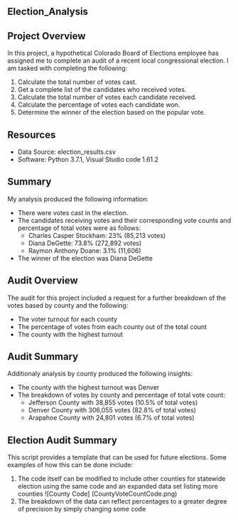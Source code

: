 ##  Election_Analysis

## Project Overview
In this project, a hypothetical Colorado Board of Elections employee has assigned me to complete an audit of a recent local congressional election. I am tasked with completing the following:

1. Calculate the total number of votes cast.
2. Get a complete list of the candidates who received votes.
3. Calculate the total number of votes each candidate received.
4. Calculate the percentage of votes each candidate won.
5. Determine the winner of the election based on the popular vote.

## Resources
- Data Source: election_results.csv
- Software: Python 3.7.1, Visual Studio code 1.61.2

## Summary
My analysis produced the following information:
- There were votes cast in the election.
- The candidates receiving votes and their corresponding vote counts and percentage of total votes were as follows:
  -  Charles Casper Stockham: 23% (85,213 votes)
  -  Diana DeGette: 73.8% (272,892 votes)
  -  Raymon Anthony Doane: 3.1% (11,606)
- The winner of the election was Diana DeGette  

## Audit Overview
The audit for this project included a request for a further breakdown of the votes based by county and the following:
- The voter turnout for each county
- The percentage of votes from each county out of the total count
- The county with the highest turnout

## Audit Summary
Additionaly analysis by county produced the following insights:
- The county with the highest turnout was Denver
- The breakdown of votes by county and percentage of total vote count:
  - Jefferson County with 38,855 votes (10.5% of total votes)
  - Denver County with 306,055 votes (82.8% of total votes)
  - Arapahoe County with 24,801 votes (6.7% of total votes)

## Election Audit Summary
This script provides a template that can be used for future elections. Some examples of how this can be done include:
 1. The code itself can be modified to include other counties for statewide election using the same code and an expanded data set listing more counties
![County Code] (CountyVoteCountCode.png)
 2. The breakdown of the data can reflect percentages to a greater degree of precision by simply changing some code

